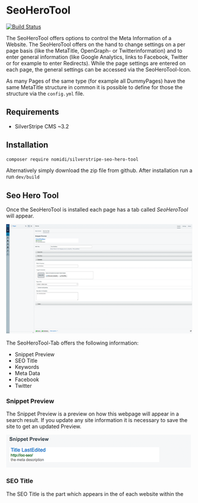 # SeoHeroTool

[![Build Status](https://travis-ci.org/nomidi/silverstripe-seo-hero-tool.svg?branch=master)](https://travis-ci.org/nomidi/silverstripe-seo-hero-tool)

The SeoHeroTool offers options to control the Meta Information of a Website. The SeoHeroTool offers on the hand to change settings on a per page basis (like the MetaTitle, OpenGraph- or Twitterinformation) and to enter general information (like Google Analytics, links to Facebook, Twitter or for example to enter Redirects).
While the page settings are entered on each page, the general settings can be accessed via the SeoHeroTool-Icon.

As many Pages of the same type (for example all DummyPages) have the same MetaTitle structure in common it is possible to define for those the structure via the `config.yml` file.

## Requirements

- SilverStripe CMS ~3.2

## Installation

```sh
composer require nomidi/silverstripe-seo-hero-tool
```
Alternatively simply download the zip file from github.
After installation run a run `dev/build`

## Seo Hero Tool

Once the SeoHeroTool is installed each page has a tab called *SeoHeroTool* will appear.

![](docs/images/seoherotool_tab.png)

The SeoHeroTool-Tab offers the following information:
- Snippet Preview
- SEO Title
- Keywords
- Meta Data
- Facebook
- Twitter

### Snippet Preview

The Snippet Preview is a preview on how this webpage will appear in a search result. If you update any site information it is necessary to save the site to get an updated Preview.

![](docs/images/snippet_preview.png)

### SEO Title

The SEO Title is the part which appears in the *<head>* of each website within the *<title>*-tag. By default this is the *Title* of the Website.

![](docs/images/seotitle.png)

It is possible to define the SEO Title via the *config.yml*-file. This is explained in the part [Creating default settings in the configuration](#define-title-for-page-types).
But it is also possible to set the SEO Title manually.
The order of appearance if the following:
- default Title
- Title from configuration
- Title entered via the SeoHeroTool

The SEO Title which is actually used is entered as placeholder. If this Page Type has a Title configuration then the Title from the configuration will be displayed below the SEO Title.

### Keywords

The Keywords section is just used in the Pro Version of the SeoHeroTools. The entered Keywords are used in the Analysis of the page. The *W*-Questions are right now just available in german in the Pro Version of the SeoHeroTools.

### Meta Data

Meta Data contains information regarding Meta Informations:
- Index
- Canonincal URL
- MetaDescription
- Google Schema Org Data

![](docs/images/metadata.png)

The MetaDescription is by default the first 140 Characters from the Content. From that everything until the last space will be removed so that no incomplete word will be shown.
The Meta Description can be overwritten.

If there is any [Schema Data for this page type defined](#define-schema-data-for-page-types) this will be displayed under Google Schema Org Data.
The preview will also show any errors in case that a field can not be resolved (for example missing field).


### Facebook

Under Facebook you will find all information regarding the sharing of this site on Facebook. This information will be parsed in the OpenGraph Format on the Website.

![](docs/images/facebook.png)
The Facebook Title is by default the same as the *SEO Title*.
The MetaDescription is by default the MetaDescription.
The Type of Site is by default `website`. This can be configured via the `SeoHeroToolDataObject`.
If the Type of Site is set via the configuration it can be overwritten for a specific page. In order to so please select a different Type and check the box *overturn config setting*.

### Twitter

Under Twitter you will find all information regarding the sharing of this site on Twitter. This information will be parsed in Twitters own format.

![](docs/images/twitter.png)

The Twitter Title is by default the same as the *SEO Title*.
The MetaDescription is by default the MetaDescription.

## Creating default settings in the configuration
### Define Title for Page Types

This defination takes place in the `mysite/_config/config.yml'.

``` yml
SeoHeroToolDataObject:
  Page:
    Title:
      - $Title # reads the field Title
      - $LastEdited # reads the date from the field LastEdited
    WithoutSpace: false # defines that all entries above are separated by a space
  TestPage:
    Title:
      - $Title # reads the field Title
      - " at " # just the string " at "
      - $LastEdited # the date from the field LastEdited
      - $MyTest() # the value of the method MyTest within the class TestPage
      - $TestObject.Title # The title of the Has_One Connection with TestObject
    DateFormat: SpecialFormat # Each Datefield shall be formated in a special format
    DateFormatting: d/m # each datefield will be output just by date and month (you can use here the normal php date values)
    WithoutSpace: true # no space between entries
    SiteConfigTitle: true # the title from the SiteConfig will be attached ( default false)
    FBType: article # The og:type for this site will be article (default website)
```

This configuration will result in the following:
All Pages with the Type of Page will have a MetaTitle which consist of the `Title`of the Page followed by a blank followed by the date of the `lastEdit` of the Page. If the title of this page is `Home` and the date of the last edit is `2017-04-30 10:13:12` this will result in the MetaTitle `Home 30/04/2017`. By default all datefields will be output by the Silverstripe `date()`-function.

All Pages with the Type of TestPage will have a more complex MetaTitle. These Pages have no blank character between each entry.
`$Title` works as in the example above. `" at "` adds just these characters directly after the value of `$Title`.
`$MyTest` runs the method MyTest in the class TestPage. Keep in mind that this method needs a return value.
`$TestObject.Title` returns the `Title`from the has_one connection with `TestObject`.
`DateFormat` can have the following values: Nice, Year, Nice24 and SpecialFormat. Except SpecialFormat the other values uses the default Silverstripe functions to format the date.
If the DateFormat is SpecialFormat, then the field DateFormatting will be used. Here the configuration which would be used for the Silverstripe Date Format method is allowed. d/m will result in the day followed by the month.
`WithoutSpace: true` defines that no blank will be entered between each entry.
`SiteConfigTitle: true` defines that the Title from the SiteConfig will be added at the end.
`FBType: artice` defines, that all sites of the type TestPage will have as og:type the value of `article`. The default value here is `website`.

#### Important to know
 - It is not possible to define has-many or many-many connections directly. To do so please create a method in your class which returns the wanted value and use then the method via `$myMethodName()`.
 - When a page type is configured via the `config.yml` it can be overwritten in the backend. Information in the backend always overwrites the configuration setting.
 - When you do a change to the `config.yml` remember to do a `dev/build?flush=1` afterwards to apply the new settings.

### Define schema data for Page Types

With the SeoHeroTool it is possible to define for page types a json schema which will always be part of the website.
This defination takes place in the `mysite/_config/config.yml'.

```yml
SeoHeroToolSchemaDataObject:
  LocationPage:
    @type: "Test"
    address:
      @type: "PostalAddress"
      addressLocality: $DummyObject.Title
      postalCode: "12345"
      streetAddress: $getStreet()
    name: $Title
    telephone: "XXX XXX"
    email: "mail@example.com"
```
The above configuration will result in the following output.
``` json
<script type="application/ld+json">
 {
   "@type": "Test",
   "address": {
       "@type": "PostalAddress",
       "addressLocality": "London",
       "postalCode": "12345",
       "streetAddress": "John Doe Avenue 1"
   },
   "name": "Dummy Page Title",
   "telephone": "01234 23234234",
   "email": "mail@exampl.com"
}
 </script>
```

The Configuration of the SeoHeroToolSchemaDataObject is quite similar to the configuration of the SeoHeroToolDataObject.
You can use normal strings by entering them simply. To use variables of a class just enter them with a starting *$*.
A Has-One connection can be represented by a starting *$* followed by the name of the Has-One connection. Add then the Variabe separated by a dot.
Methods of the class can be accessed a starting *$* and an ending *()*. To access the public Method *getStreet()* from the class LocationPage simply enter `$getStreet()`.

#### Important to know
 - It is not possible to define has-many, many-many and similar relationships directly. For this please write a method which returns the correct value.
 - The output of the json configuration of this website can be viewed in the backend. Simply on a page which has a configuration switch to the SeoHeroTool-tab and open the MetaData.
 - If there is *any* error in the configuration you will also see this in the backend.
 - After a change in the `config.yml` please do not forget to run a `dev/build?flush=1`.

# General settings

Under General Settings the following options can be configured:
- Google Analytics
- Schema.org Company
- Robots and .htaccess Editor

## Google Analytics

Google Analytics allows an easy integration of Google Analytics into the website.

![](docs/images/googleanalytics.png)

*Activate when Site is in Mode* defines in which environment mode Google Analytics should be active. The possible values are *dev*, *live*, *test*, *All*. *All* covers all environment modes.
Directly above the field you will see if the current environment mode matches the choosen selection. Keep in mind that this setting just updates after you hit save.

## Schema Org Company

Schema Org Company allows to enter directly in the backend some information about the company. This information is meant mainly for search engines and will be used by them.
It is also possible in the Tab *Opening Hours* to define the Opening Hours. This is especially useful for buisnesses which have stores like restaurants or shops.
In the last Tab *Social Links* information about the used Social Networks can be entered (see Social Media channels).
This information will be used in the Schema Org JSON Object but will also be used for example in the Social Loop.

### Social Media channels

![](docs/images/sociallinks.png)

Each Social Link contains of the following Information:
- Name
- Link
- Username
- Iconname
- Display in Social Loop
- Sorting

The *Name* can either be choosen from the selection or entered manually if the Network is not in the list.
The *Link* should be the complete http-Link.
*Username* is necessary for example for Twitter as this will also be displayed in the Twitter Meta Data.
*Iconname* is useful if in the Social Loop there should be the possiblity to add this as classname.
*Make available in Social Loop Function* defines if this Network will be displayed in the `$SocialLoop` Function.
*Sorting in Social Loop* defines the position in the Social Loop. See for more on this *Social Media Loop*.

#### Social Media Loop

If you want to loop all Social Media Channels which are entered and have the option do be displayed in a loop this can be achieved by looping `$SocialLoop`. By default it will return the Social Media Channel in order of their *Sort*-value ascending. But this can easily be changed with the Silverstripe methods. To loop the Social Media Channel in ascending Order by Name simply do the following loop:
```
<% loop $SocialLoop(Name,ASC) %>
$Title<br/>
<% end_loop %>
```
This will display all Social Media Channel-Titles with the option *Make available in Social Loop Function* in ascending order sorted by the Name.

## Robots and .htaccess Editor

The Robots and .htaccess Editor allows right now just the insertion of 301-Redirect Links. New 301-Redirects will be tested for reasonabless but keep in mind that it is possible to break the website with this tool. So just experienced Users should use this.

# Todo

- add own icon for SeoHeroTool Settings
- Beautify General Settings structure so that it needs less clicks
- add more functionality to the Robots and .htaccess Editor
- add configuration setting to enable/disable Robots and .htaccess Editor

To add your own Feature Request please use the [Github Issues for this project](https://github.com/nomidi/silverstripe-seo-hero-tool/issues)
